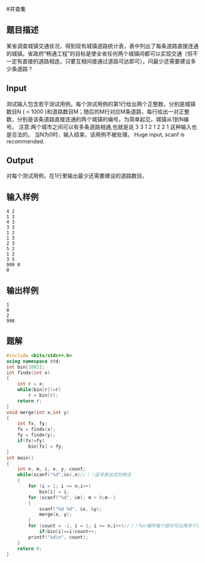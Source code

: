 #并查集 

## 题目描述

某省调查城镇交通状况，得到现有城镇道路统计表，表中列出了每条道路直接连通的城镇。省政府“畅通工程”的目标是使全省任何两个城镇间都可以实现交通（但不一定有直接的道路相连，只要互相间接通过道路可达即可）。问最少还需要建设多少条道路？

## Input

测试输入包含若干测试用例。每个测试用例的第1行给出两个正整数，分别是城镇数目N ( < 1000 )和道路数目M；随后的M行对应M条道路，每行给出一对正整数，分别是该条道路直接连通的两个城镇的编号。为简单起见，城镇从1到N编号。
注意:两个城市之间可以有多条道路相通,也就是说
3 3
1 2
1 2
2 1
这种输入也是合法的。
当N为0时，输入结束，该用例不被处理。
Huge input, scanf is recommended.

## Output

对每个测试用例，在1行里输出最少还需要建设的道路数目。

## 输入样例

```text
4 2
1 3
4 3
3 3
1 2
1 3
2 3
5 2
1 2
3 5
999 0
0
```

## 输出样例

```text
1
0
2
998
```

## 题解

```c++
#include <bits/stdc++.h>
using namespace std;
int bin[1002];
int findx(int x)
{
    int r = x;
    while(bin[r]!=r)
        r = bin[r];
    return r;
}
void merge(int x,int y)
{
    int fx, fy;
    fx = findx(x);
    fy = findx(y);
    if(fx!=fy)
        bin[fx] = fy;
}
int main()
{
    int n, m, i, x, y, count;
    while(scanf("%d",&n),n)//！！逗号表达式的用法
    {
        for (i = 1; i <= n;i++)
            bin[i] = i;
        for (scanf("%d", &m); m > 0;m--)
        {
            scanf("%d %d", &x, &y);
            merge(x, y);
        }
        for (count = -1, i = 1; i <= n;i++)//！！for循环每个部分可以用多个语句
            if(bin[i]==i)count++;
        printf("%d\n", count);
    }
    return 0;
}
```